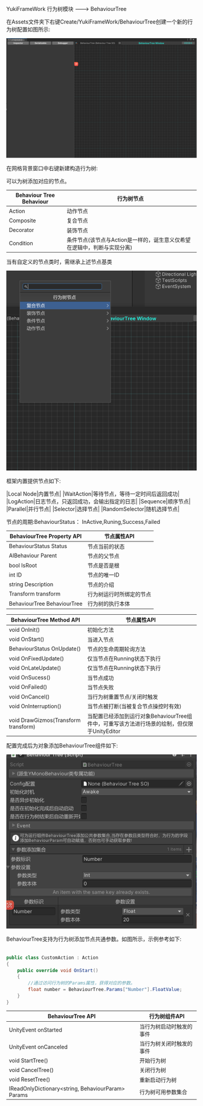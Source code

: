﻿YukiFrameWork 行为树模块 ---> BehaviourTree

在Assets文件夹下右键Create/YukiFrameWork/BehaviourTree创建一个新的行为树配置如图所示:


![1](Texture/1.png)

在网格背景窗口中右键新建构造行为树:

可以为树添加对应的节点。

|Behaviour Tree Behaviour|行为树节点|
|--|--|
|Action|动作节点|
|Composite|复合节点|
|Decorator|装饰节点|
|Condition|条件节点(该节点与Action是一样的，诞生意义仅希望在逻辑中，判断与实现分离)|

当有自定义的节点类时，需继承上述节点基类

![1](Texture/2.png)

框架内置提供节点如下:

|Local Node|内置节点|
|WaitAction|等待节点，等待一定时间后返回成功|
|LogAction|日志节点，只返回成功，会输出指定的日志|
|Sequence|顺序节点|
|Parallel|并行节点|
|Selector|选择节点|
|RandomSelector|随机选择节点|

节点的周期:BehaviourStatus： InActive,Runing,Success,Failed

|BehaviourTree Property API|节点属性API|
|--|--|
|BehaviourStatus Status|节点当前的状态|
|AIBehaviour Parent|节点的父节点|
|bool IsRoot|节点是否是根|
|int ID|节点的唯一ID|
|string Description|节点的介绍|
|Transform transform|行为树运行时所绑定的节点|
|BehaviourTree BehaviourTree|行为树的执行本体|

|BehaviourTree Method API|节点属性API|
|--|--|
|void OnInit()|初始化方法|
|void OnStart()|当进入节点|
|BehaviourStatus OnUpdate()|节点的生命周期轮询方法|
|void OnFixedUpdate()|仅当节点在Running状态下执行|
|void OnLateUpdate()|仅当节点在Running状态下执行|
|void OnSucess()|当节点成功|
|void OnFailed()|当节点失败|
|void OnCancel()|当行为树重置节点/关闭时触发|
|void OnInterruption()|当节点被打断(当被复合节点操控时有效)|
|void DrawGizmos(Transform transform)| 当配置已经添加到运行对象BehaviourTree组件中，可重写该方法进行场景的绘制，但仅限于UnityEditor|

配置完成后为对象添加BehaviourTree组件如下:

![1](Texture/3.png)

BehaviourTree支持为行为树添加节点共通参数。如图所示，示例参考如下:

``` csharp

public class CustomAction : Action
{
    public override void OnStart()
    {
        //通过访问行为树的Params属性，获得对应的参数。
        float number = BehaviourTree.Params["Number"].FloatValue;
    }
}

```

|BehaviourTree API|行为树组件API|
|--|--|
|UnityEvent onStarted|当行为树启动时触发的事件|
|UnityEvent onCanceled|当行为树关闭时触发的事件|
|void StartTree()|开始行为树|
|void CancelTree()|关闭行为树|
|void ResetTree()|重新启动行为树|
|IReadOnlyDictionary<string, BehaviourParam> Params|行为树可用参数集合|